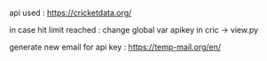 api used : https://cricketdata.org/

in case hit limit reached : 
    change global var apikey in cric -> view.py

generate new email for api key : https://temp-mail.org/en/

